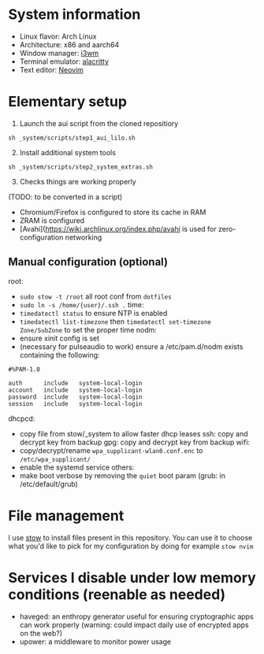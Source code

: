 System information
==================

- Linux flavor: Arch Linux
- Architecture: x86 and aarch64
- Window manager: [i3wm](https://github.com/i3/i3)
- Terminal emulator: [alacritty](https://github.com/jwilm/alacritty)
- Text editor: [Neovim](https://github.com/neovim/neovim)

Elementary setup
================

1. Launch the aui script from the cloned repositiory

`sh _system/scripts/step1_aui_lilo.sh`

2. Install additional system tools

`sh _system/scripts/step2_system_extras.sh`

3. Checks things are working properly

(TODO: to be converted in a script)

- Chromium/Firefox is configured to store its cache in RAM
- ZRAM is configured
- [Avahi](https://wiki.archlinux.org/index.php/avahi is used for zero-configuration networking


Manual configuration (optional)
---------
root:
- `sudo stow -t /root` all root conf from `dotfiles`
- `sudo ln -s /home/{user}/.ssh .`
time:
- `timedatectl status` to ensure NTP is enabled
- `timedatectl list-timezone` then `timedatectl set-timezone Zone/SubZone` to set the proper time
nodm:
- ensure xinit config is set
- (necessary for pulseaudio to work) ensure a /etc/pam.d/nodm exists containing the following:
```
#%PAM-1.0

auth      include   system-local-login
account   include   system-local-login
password  include   system-local-login
session   include   system-local-login
```
dhcpcd:
- copy file from stow/_system to allow faster dhcp leases
ssh: copy and decrypt key from backup
gpg: copy and decrypt key from backup
wifi:
- copy/decrypt/rename `wpa_supplicant-wlan0.conf.enc` to `/etc/wpa_supplicant/`
- enable the systemd service
others:
- make boot verbose by removing the `quiet` boot param (grub: in /etc/default/grub)



File management
===============

I use [stow](http://www.gnu.org/software/stow/) to install files present in this repository. You can use it to choose what you'd like to pick for my configuration by doing for example `stow nvim`


Services I disable under low memory conditions (reenable as needed)
==============================================
- haveged: an enthropy generator useful for ensuring cryptographic apps can work properly (warning: could impact daily use of encrypted apps on the web?)
- upower: a middleware to monitor power usage
